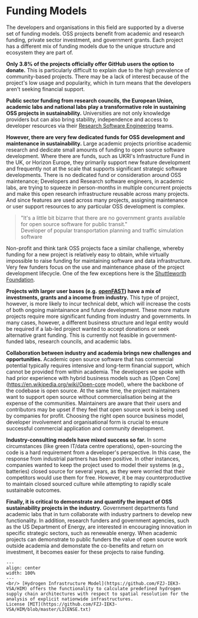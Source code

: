 # Funding Models

The developers and organisations in this field are supported by a diverse set of funding models. OSS projects benefit from academic and research funding, private sector investment, and government grants. Each project has a different mix of funding models due to the unique structure and ecosystem they are part of.

**Only 3.8% of the projects officially offer GitHub users the option to donate.** This is particularly difficult to explain due to the high prevalence of community-based projects. There may be a lack of interest because of the project's low usage and popularity, which in turn means that the developers aren't seeking financial support.

**Public sector funding from research councils, the European Union, academic labs and national labs play a transformative role in sustaining OSS projects in sustainability.** Universities are not only knowledge providers but can also bring stability, independence and access to developer resources via their [Research Software Engineering](https://de.wikipedia.org/wiki/Research_Software_Engineering) teams.

**However, there are very few dedicated funds for OSS development and maintenance in sustainability.** Large academic projects prioritise academic research and dedicate small amounts of funding to open source software development. Where there are funds, such as UKRI's Infrastructure Fund in the UK, or Horizon Europe, they primarily support new feature development and frequently not at the scale that supports significant strategic software developments. There is no dedicated fund or consideration around OSS maintenance; Developers and Research software engineers, in academic labs, are trying to squeeze in person-months in multiple concurrent projects and make this open research infrastructure reusable across many projects. And since features are used across many projects, assigning maintenance or user support resources to any particular OSS development is complex.

>  "It's a little bit bizarre that there are no government grants available for open source software for public transit." 
</br> Developer of popular transportation planning and traffic simulation software

Non-profit and think tank OSS projects face a similar challenge, whereby funding for a new project is relatively easy to obtain, while virtually impossible to raise funding for maintaining software and data infrastructure. Very few funders focus on the use and maintenance phase of the project development lifecycle. One of the few exceptions here is the [Shuttleworth Foundation](https://shuttleworthfoundation.org/).

**Projects with larger user bases (e.g.** [**openFAST**](https://github.com/OpenFAST/openfast)**) have a mix of investments, grants and a income from industry.** This type of project, however, is more likely to incur technical debt, which will increase the costs of both ongoing maintainance and future development. These more mature projects require more significant funding from industry and governments. In many cases, however, a different business structure and legal entity would be required if a lab-led project wanted to accept donations or seek alternative grant funding. This is currently not feasible in government-funded labs, research councils, and academic labs.

**Collaboration between industry and academia brings new challenges and opportunities.** Academic open source software that has commercial potential typically requires intensive and long-term financial support, which cannot be provided from within academia. The developers we spoke with had prior experience with hybrid business models such as [Open Core](https://en.wikipedia.org/wiki/Open-core model), where the backbone of the codebase is open source. At the same time, the project maintainers want to support open source without commercialisation being at the expense of the communities. Maintainers are aware that their users and contributors may be upset if they feel that open source work is being used by companies for profit. Choosing the right open source business model, developer involvement and organisational form is crucial to ensure successful commercial application and community development.

**Industry-consulting models have mixed success so far.** In some circumstances (like green IT/data centre operations), open-sourcing the code is a hard requirement from a developer's perspective. In this case, the response from industrial partners has been positive. In other instances, companies wanted to keep the project used to model their systems (e.g., batteries) closed source for several years, as they were worried that their competitors would use them for free. However, it be may counterproductive to maintain closed sourced culture while attempting to rapidly scale sustainable outcomes.

**Finally, it is critical to demonstrate and quantify the impact of OSS sustainability projects in the industry.** Government departments fund academic labs that in turn collaborate with industry partners to develop new functionality. In addition, research funders and government agencies, such as the US Department of Energy, are interested in encouraging innovation in specific strategic sectors, such as renewable energy. When academic projects can demonstrate to public funders the value of open source work outside academia and demonstate the co-benefits and return on investment, it becomes easier for these projects to raise funding.


```{figure} ../images/HIM.png
---
align: center
width: 100%
---
<br/> [Hydrogen Infrastructure Model](https://github.com/FZJ-IEK3-VSA/HIM) offers the functionality to calculate predefined hydrogen supply chain architectures with respect to spatial resolution for the analysis of explicit nationwide infrastructures.
License [MIT](https://github.com/FZJ-IEK3-VSA/HIM/blob/master/LICENSE.txt)
```
